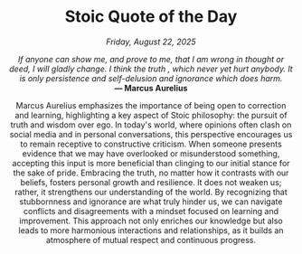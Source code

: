 <h1 align="center">Stoic Quote of the Day</h1>
<p align="center"><em><!--START_SECTION:current-date-->
Friday, August 22, 2025
<!--END_SECTION:current-date--></em></p>
<p align="center">
    <em><!--START_SECTION:quote-text-->
If anyone can show me, and prove to me, that I am wrong in thought or deed, I will gladly change. I think the truth , which never yet hurt anybody. It is only persistence and self-delusion and ignorance which does harm.
<!--END_SECTION:quote-text--></em><br>
    <strong>— <!--START_SECTION:quote-author-->
Marcus Aurelius
<!--END_SECTION:quote-author--></strong>
</p>

<p align="center" style="max-width:600px;margin:0 auto;">
<!--START_SECTION:quote-interpretation-->
Marcus Aurelius emphasizes the importance of being open to correction and learning, highlighting a key aspect of Stoic philosophy: the pursuit of truth and wisdom over ego. In today's world, where opinions often clash on social media and in personal conversations, this perspective encourages us to remain receptive to constructive criticism. When someone presents evidence that we may have overlooked or misunderstood something, accepting this input is more beneficial than clinging to our initial stance for the sake of pride. Embracing the truth, no matter how it contrasts with our beliefs, fosters personal growth and resilience. It does not weaken us; rather, it strengthens our understanding of the world. By recognizing that stubbornness and ignorance are what truly hinder us, we can navigate conflicts and disagreements with a mindset focused on learning and improvement. This approach not only enriches our knowledge but also leads to more harmonious interactions and relationships, as it builds an atmosphere of mutual respect and continuous progress.
<!--END_SECTION:quote-interpretation-->
</p>
